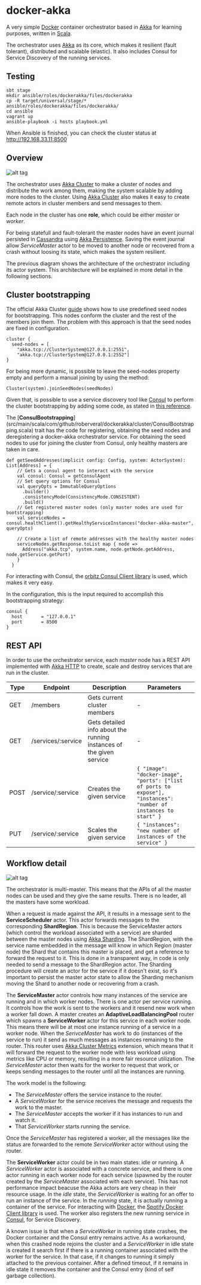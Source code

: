 # docker-akka

A very simple [Docker] container orchestrator based in [Akka] for learning purposes,
written in [Scala].

The orchestrator uses [Akka] as its core, which makes it resilient (fault tolerant),
distributed and scalable (elastic). It also includes Consul for Service Discovery
of the running services.

## Testing

```
sbt stage
mkdir ansible/roles/dockerakka/files/dockerakka
cp -R target/universal/stage/* ansible/roles/dockerakka/files/dockerakka/
cd ansible
vagrant up
ansible-playbook -i hosts playbook.yml
```

When Ansible is finished, you can check the cluster status at http://192.168.33.11:8500

## Overview

![alt tag](docs/Overview.png)

The orchestrator uses [Akka Cluster] to make a cluster of nodes and distribute the
work among them, making the system scalable by adding more nodes to the cluster.
Using [Akka Cluster] also makes it easy to create remote actors in cluster members
and send messages to them.

Each node in the cluster has one **role**, which could be either *master* or *worker*.

For being statefull and fault-tolerant the master nodes have an event journal persisted in
[Cassandra] using [Akka Persistence]. Saving the event journal allow *ServiceMaster* actor
to be moved to another node or recovered from a crash without loosing its state, which makes
the system resilient.

The previous diagram shows the architecture of the orchestrator including its actor
system. This architecture will be explained in more detail in the following sections.

## Cluster bootstrapping

The official Akka Cluster [guide](http://doc.akka.io/docs/akka/current/scala/cluster-usage.html) shows how to use
predefined seed nodes for bootstrapping. This nodes conform the cluster and the rest of
the members join them. The problem with this approach is that the seed nodes are
fixed in configuration.
```
cluster {
  seed-nodes = [
    "akka.tcp://ClusterSystem@127.0.0.1:2551",
    "akka.tcp://ClusterSystem@127.0.0.1:2552"]
}
```
For being more dynamic, is possible to leave the seed-nodes property empty and perform
a manual joining by using the method:
```
Cluster(system).joinSeedNodes(seedNodes)
```
Given that, is possible to use a service discovery tool like [Consul] to perform
the cluster bootstrapping by adding some code, as stated in [this reference](http://sap1ens.com/blog/2016/11/12/bootstrapping-akka-cluster-with-consul/).

The [**ConsulBootstrapping**] (src/main/scala/com/github/roberveral/dockerakka/cluster/ConsulBootstrapping.scala) trait has the code for registering, obtaining the seed nodes
and deregistering a docker-akka orchestrator service. For obtaining the seed nodes to use
for joining the cluster from Consul, only healthy masters are taken in care.
```
def getSeedAddresses(implicit config: Config, system: ActorSystem): List[Address] = {
    // Gets a consul agent to interact with the service
    val consul: Consul = getConsulAgent
    // Set query options for Consul
    val queryOpts = ImmutableQueryOptions
      .builder()
      .consistencyMode(ConsistencyMode.CONSISTENT)
      .build()
    // Get registered master nodes (only master nodes are used for bootstrapping)
    val serviceNodes = consul.healthClient().getHealthyServiceInstances("docker-akka-master", queryOpts)

    // Create a list of remote addresses with the healthy master nodes
    serviceNodes.getResponse.toList map { node =>
      Address("akka.tcp", system.name, node.getNode.getAddress, node.getService.getPort)
    }
  }
```
For interacting with Consul, the [orbitz Consul Client library](https://github.com/OrbitzWorldwide/consul-client) is used, which makes it very easy.

In the configuration, this is the input required to accomplish this bootstrapping
strategy:
```
consul {
  host       = "127.0.0.1"
  port       = 8500
}
```

## REST API

In order to use the orchestrator service, each *master* node has a REST API implemented
with [Akka HTTP] to create, scale and destroy services that are run in the cluster.

Type | Endpoint | Description | Parameters
--- | --- | --- | ---
GET | /members | Gets current cluster members | -
GET | /services/:service | Gets detailed info about the running instances of the given service | -
POST | /service/:service | Creates the given service | `{ "image": "docker-image", "ports": ["list of ports to expose"], "instances": "number of instances to start" }`
PUT | /service/:service | Scales the given service | `{ "instances": "new number of instances of the service" }`

## Workflow detail

![alt tag](docs/Workflow.png)

The orchestrator is multi-master. This means that the APIs of all the master nodes
can be used and they give the same results. There is no leader, all the masters
have some workload.

When a request is made against the API, it results in a message sent to the **ServiceScheduler** actor. This actor forwards messages to the corresponding **ShardRegion**.
This is because the ServiceMaster actors (which control the workload associated with
a service) are sharded between the master nodes using [Akka Sharding](http://doc.akka.io/docs/akka/2.4.16/scala/cluster-sharding.html). The ShardRegion,
with the service name embedded in the message will know in which Region (master node) the
Shard that contains this master is placed, and get a reference to forward the request to it.
This is done in a transparent way, in code is only needed to send a message to the ShardRegion actor.
The Sharding procedure will create an actor for the service if it doesn't exist, so it's
important to persist the master actor state to allow the Sharding mechanism moving the Shard to
another node or recovering from a crash.

The **ServiceMaster** actor controls how many instances of the service are running and
in which worker nodes. There is one actor per service running. It controls how the work is sent to the workers and it
resend new work when a worker fall down. A master creates an **AdaptiveLoadBalancingPool**
router which spawns a **ServiceWorker** actor for this service in each worker node.
This means there will be at most one instance running of a service in a worker node.
When the *SerivceMaster* has work to do (instances of the service to run) it send as much
messages as instances remaining to the router. This router uses [Akka Cluster Metrics](http://doc.akka.io/docs/akka/current/scala/cluster-metrics.html)
extension, which means that it will forward the request to the worker node with less
workload using metrics like CPU or memory, resulting in a more fair resource utilization.
The *ServiceMaster* actor then waits for the worker to request that work, or keeps sending
messages to the router until all the instances are running.

The work model is the following:
- The *ServiceMaster* offers the service instance to the router.
- A *ServiceWorker* for the service receives the message and requests the work to the master.
- The *ServiceMaster* accepts the worker if it has instances to run and watch it.
- That *ServiceWorker* starts running the service.

Once the *ServiceMaster* has registered a worker, all the messages like the status are
forwarded to the remote *ServiceWorker* actor without using the router.

The **ServiceWorker** actor could be in two main states: idle or running. A *ServiceWorker* actor
is associated with a concrete service, and there is one actor running in each worker node
for each service (spawned by the router created by the *ServiceMaster* associated with
  each service). This has not performance impact beacuse the Akka actors are very
  cheap in their resource usage. In the *idle* state, the *ServiceWorker* is waiting
  for an offer to run an instance of the service. In the *running* state, it is actually
  running a container of the service. For interacting with [Docker], the [Spotify Docker Client library](https://github.com/spotify/docker-client)
  is used. The worker also registers the new running service in [Consul], for Service Discovery.

A known issue is that when a *ServiceWorker* in running state crashes, the Docker container
and the Consul entry remains active. As a workaround, when this crashed node rejoins the
cluster and a *ServiceWorker* in idle state is created it search first if there is a running
container associated with the worker for the service. In that case, if it changes to running
it simply attached to the previous container. After a defined timeout, if it remains in idle
state it removes the container and the Consul entry (kind of self garbage collection).

[Akka]: http://akka.io/
[Akka Cluster]: http://doc.akka.io/docs/akka/current/common/cluster.html
[Akka Persistence]: http://doc.akka.io/docs/akka/2.4/scala/persistence.html
[Akka HTTP]: http://doc.akka.io/docs/akka-http/current/scala.html
[Scala]: https://www.scala-lang.org/
[Cassandra]: http://cassandra.apache.org/
[Consul]: https://www.consul.io/
[Docker]: https://www.docker.com/
